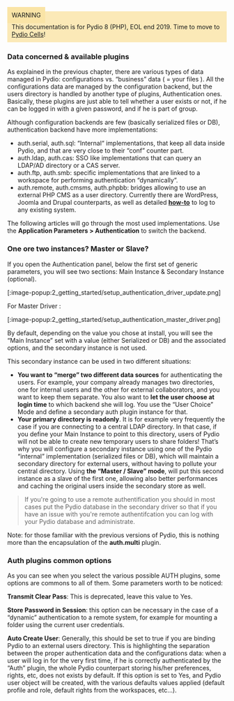 <div style="background-color: #fbe9b7;font-size: 14px;">
<span style="background-color: #fae4a6;padding: 10px;">WARNING</span>
<span style="padding: 10px;display: inline-block;">This documentation is for Pydio 8 (PHP), EOL end 2019. Time to move to <a href="https://pydio.com/en/docs/cells/v2/quick-start">Pydio Cells</a>!</span>
</div>

### Data concerned & available plugins
As explained in the previous chapter, there are various types of data managed in Pydio: configurations vs. “business” data ( = your files ). All the configurations data are managed by the configuration backend, but the users directory is handled by another type of plugins, Authentication ones. Basically, these plugins are just able to tell whether a user exists or not, if he can be logged in with a given password, and if he is part of group.

Although configuration backends are few (basically serialized files or DB), authentication backend have more implementations:

+ auth.serial, auth.sql: “Internal“ implementations, that keep all data inside Pydio, and that are very close to their “conf” counter part.
+ auth.ldap, auth.cas: SSO like implementations that can query an LDAP/AD directory or a CAS server.
+ auth.ftp, auth.smb: specific implementations that are linked to a workspace for performing authentication “dynamically”.
+ auth.remote, auth.cmsms, auth.phpbb: bridges allowing to use an external PHP CMS as a user directory. Currently there are WordPress, Joomla and Drupal counterparts, as well as detailed **[how-to](https://pydio.com/en/docs/kb/authentication/authentication-your-cms)** to log to any existing system.

The following articles will go through the most used implementations. Use the **Application Parameters > Authentication** to switch the backend.

### One ore two instances? Master or Slave?
If you open the Authentication panel, below the first set of generic parameters, you will see two sections: Main Instance & Secondary Instance (optional).

[:image-popup:2_getting_started/setup_authentication_driver_update.png]

For Master Driver :

[:image-popup:2_getting_started/setup_authentication_master_driver.png]

By default, depending on the value you chose at install, you will see the “Main Instance” set with a value (either Serialized or DB) and the associated options, and the secondary instance is not used.

This secondary instance can be used in two different situations:

+ **You want to “merge” two different data sources** for authenticating the users. For example, your company already manages two directories, one for internal users and the other for external collaborators, and you want to keep them separate. You also want to **let the user choose at login time** to which backend she will log. You use the “User Choice” Mode and define a secondary auth plugin instance for that.
+ **Your primary directory is readonly**. It is for example very frequently the case if you are connecting to a central LDAP directory. In that case, if you define your Main Instance to point to this directory, users of Pydio will not be able to create new temporary users to share folders! That’s why you will configure a secondary instance using one of the Pydio “internal” implementation (serialized files or DB), which will maintain a secondary directory for external users, without having to pollute your central directory. Using **the “Master / Slave” mode**, will put this second instance as a slave of the first one, allowing also better performances and caching the original users inside the secondary store as well.

>If you're going to use a remote authentification you should in most cases put the Pydio database in the secondary driver so that if you have an issue with you're remote authentifcation you can log with your Pydio database and administrate.

Note: for those familiar with the previous versions of Pydio, this is nothing more than the encapsulation of the **auth.multi** plugin.

### Auth plugins common options
As you can see when you select the various possible AUTH plugins, some options are commons to all of them. Some parameters worth to be noticed:

**Transmit Clear Pass**: This is deprecated, leave this value to Yes.

**Store Password in Session**: this option can be necessary in the case of a “dynamic” authentication to a remote system, for example for mounting a folder using the current user credentials.

**Auto Create User**: Generally, this should be set to true if you are binding Pydio to an external users directory. This is highlighting the separation between the proper authentication data and the configurations data: when a user will log in for the very first time, if he is correctly authenticated by the “Auth” plugin, the whole Pydio counterpart storing his/her preferences, rights, etc, does not exists by default. If this option is set to Yes, and Pydio user object will be created, with the various defaults values applied (default profile and role, default rights from the workspaces, etc…).
